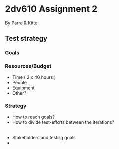 # 2dv610 Assignment 2

By Pärra & Kitte

## Test strategy

### Goals

### Resources/Budget

* Time ( 2 x 40 hours )
* People
* Equipment
* Other?

### Strategy


* How to reach goals?
* How to divide test-efforts between the iterations?

######

* Stakeholders and testing goals
* 
